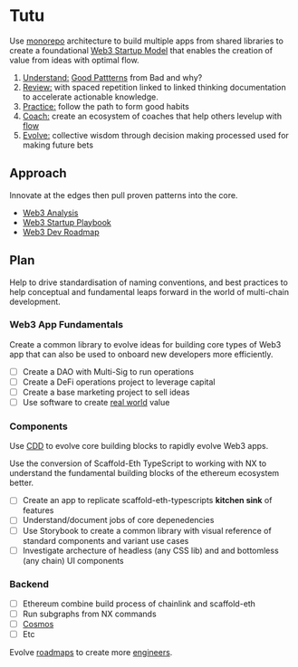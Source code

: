 # Tutu

Use [monorepo](https://mm.dreamineering.com/docs/projects/apps/monorepo-apps/) architecture to build multiple apps from shared libraries to create a foundational [Web3 Startup Model](https://mm.dreamineering.com/docs/blockchain/startups/playbook) that enables the creation of value from ideas with optimal flow.

1. [Understand:](https://mm.dreamineering.com/docs/humans/skills/meta-learning/) [Good Pattterns](https://mm.dreamineering.com/docs/engineering/software/smart-contracts/patterns/) from Bad and why?
2. [Review:](https://mm.dreamineering.com/docs/flow/act/) with spaced repetition linked to linked thinking documentation to accelerate actionable knowledge.
3. [Practice:](https://mm.dreamineering.com/docs/engineering/software/developer-roadmaps) follow the path to form good habits
4. [Coach:](https://mm.dreamineering.com/docs/humans/skills/leadership/coach) create an ecosystem of coaches that help others levelup with [flow](/docs/flow)
5. [Evolve:](https://mm.dreamineering.com/docs/flow/decide/) collective wisdom through decision making processed used for making future bets

## Approach

Innovate at the edges then pull proven patterns into the core.

- [Web3 Analysis](https://mm.dreamineering.com/docs/blockchain/)
- [Web3 Startup Playbook](https://mm.dreamineering.com/docs/blockchain/startups/playbook)
- [Web3 Dev Roadmap](https://mm.dreamineering.com/docs/engineering/software/developer-roadmaps)

## Plan

Help to drive standardisation of naming conventions, and best practices to help conceptual and fundamental leaps forward in the world of multi-chain development.

### Web3 App Fundamentals

Create a common library to evolve ideas for building core types of Web3 app that can also be used to onboard new developers more efficiently.

- [ ] Create a DAO with Multi-Sig to run operations
- [ ] Create a DeFi operations project to leverage capital
- [ ] Create a base marketing project to sell ideas
- [ ] Use software to create [real world](https://mm.dreamineering.com/docs/projects/apps/) value

### Components

Use [CDD](https://mm.dreamineering.com/docs/engineering/software/architecture/component-driven-development) to evolve core building blocks to rapidly evolve Web3 apps.

Use the conversion of Scaffold-Eth TypeScript to working with NX to understand the fundamental building blocks of the ethereum ecosystem better.

- [ ] Create an app to replicate scaffold-eth-typescripts **kitchen sink** of features
- [ ] Understand/document jobs of core depenedencies
- [ ] Use Storybook to create a common library with visual reference of standard components and variant use cases
- [ ] Investigate archecture of headless (any CSS lib) and and bottomless (any chain) UI components

### Backend

- [ ] Ethereum combine build process of chainlink and scaffold-eth
- [ ] Run subgraphs from NX commands
- [ ] [Cosmos](https://cosmos.network/)
- [ ] Etc

Evolve [roadmaps](https://mm.dreamineering.com/docs/engineering/software/developer-roadmaps) to create more [engineers](https://mm.dreamineering.com/docs/engineering/).
